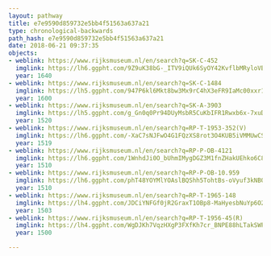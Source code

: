 ```yaml
---
layout: pathway
title: e7e9590d859732e5bb4f51563a637a21
type: chronological-backwards
path_hash: e7e9590d859732e5bb4f51563a637a21
date: 2018-06-21 09:37:35
objects:
- weblink: https://www.rijksmuseum.nl/en/search?q=SK-C-452
  imglink: https://lh6.ggpht.com/9Z9uK38bG-_ITV9iQUk6SyOY42KvflbMRyloVBYg2ntXcu0gJp0LgShZiQTZdJ5VTtWDU-AWofHy1dnxub0mqAlG35Y=s200
  year: 1640
- weblink: https://www.rijksmuseum.nl/en/search?q=SK-C-1484
  imglink: https://lh5.ggpht.com/947P6kl6Mkt8bw3Mx9rC4hX3eFR9IaMc00xxr1ycCAp1hZhtAwidyAbPAQgla-GxxSAqctgqpSAO_wTPiVZliTPS79Ka=s200
  year: 1600
- weblink: https://www.rijksmuseum.nl/en/search?q=SK-A-3903
  imglink: https://lh5.ggpht.com/g_Gn0q0Pr94DUyMsbR5CuKbIFR1Rwxb6x-7xuDeBAER67fJ_Oz5WsCKYwlHTAL0iEjVbG4RMq23wvwtRz0Coo7X_CYQ=s200
  year: 1520
- weblink: https://www.rijksmuseum.nl/en/search?q=RP-T-1953-352(V)
  imglink: https://lh6.ggpht.com/-XaC7sNJFwO4G1FQzXS8rot3O4KUB5iVMMUwCS5eQnZVuqViadGQpdJot5gpFj3ivcZgKWp9GRa8-DeydbCuMLqJXDk=s200
  year: 1519
- weblink: https://www.rijksmuseum.nl/en/search?q=RP-P-OB-4121
  imglink: https://lh6.ggpht.com/1WnhdJi0O_bUhmIMygDGZ3M1fnZHakUEhko6C8o5LPOznxnzdXnpyjnQDHBdCUM4Zz7RN99yLjkfJwR3DjduWE19xnA=s200
  year: 1510
- weblink: https://www.rijksmuseum.nl/en/search?q=RP-P-OB-10.959
  imglink: https://lh6.ggpht.com/phT48YOYMlYOAslBQShh5TohtBs-oVyuf3kNBO3PrBBweyW3wM0R1NgEgETqOECS-4qSYVdHphQhiqBxyX0WGc9fveZY=s200
  year: 1510
- weblink: https://www.rijksmuseum.nl/en/search?q=RP-T-1965-148
  imglink: https://lh4.ggpht.com/JDCiYNFGf0jR2GraxT1OBp8-MaHyesbNuYp6O2tjZ2dJQ8bRfZtwQCYrmMtCAqrlqMTqKaAQSNhR7Pyt4VvPnP92KPg=s200
  year: 1503
- weblink: https://www.rijksmuseum.nl/en/search?q=RP-T-1956-45(R)
  imglink: https://lh4.ggpht.com/WgDJKh7VqzHXgP3FXfKh7cr_BNPE88hLTakSWPK1m9p5176MXw08dcNeo5my24G5BkFMrSLcsJftXtuEXX0FxpME36g=s200
  year: 1500

---
```

